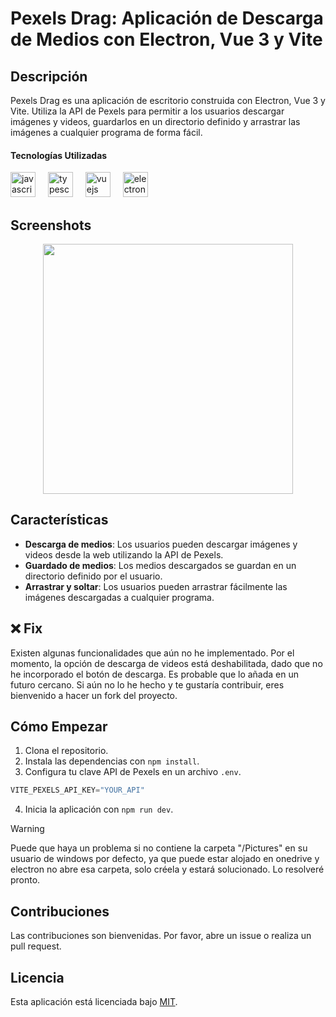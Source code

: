 # Pexels Drag: Aplicación de Descarga de Medios con Electron, Vue 3 y Vite

## Descripción

Pexels Drag es una aplicación de escritorio construida con Electron, Vue 3 y Vite. Utiliza la API de Pexels para permitir a los usuarios descargar imágenes y videos, guardarlos en un directorio definido y arrastrar las imágenes a cualquier programa de forma fácil.

#### Tecnologías Utilizadas
<div align="left">
  <img src="https://cdn.jsdelivr.net/gh/devicons/devicon/icons/javascript/javascript-original.svg" height="40" alt="javascript logo"  />
  <img width="12" />
  <img src="https://cdn.jsdelivr.net/gh/devicons/devicon/icons/typescript/typescript-original.svg" height="40" alt="typescript logo"  />
  <img width="12" />
  <img src="https://cdn.jsdelivr.net/gh/devicons/devicon/icons/vuejs/vuejs-original.svg" height="40" alt="vuejs logo"  />
  <img width="12" />
  <img src="https://cdn.jsdelivr.net/gh/devicons/devicon/icons/electron/electron-original.svg" height="40" alt="electron logo"  />
</div>

## Screenshots

<div align="center">
  <img height="400" src="https://res.cloudinary.com/dktwu41vm/image/upload/f_auto,q_auto/svgpciuomc2nfkjqqupc"  />
</div>

## Características

- **Descarga de medios**: Los usuarios pueden descargar imágenes y videos desde la web utilizando la API de Pexels.
- **Guardado de medios**: Los medios descargados se guardan en un directorio definido por el usuario.
- **Arrastrar y soltar**: Los usuarios pueden arrastrar fácilmente las imágenes descargadas a cualquier programa.

## :x: Fix 
Existen algunas funcionalidades que aún no he implementado. Por el momento, la opción de descarga de videos está deshabilitada, dado que no he incorporado el botón de descarga. Es probable que lo añada en un futuro cercano. Si aún no lo he hecho y te gustaría contribuir, eres bienvenido a hacer un fork del proyecto.

## Cómo Empezar

1. Clona el repositorio.
2. Instala las dependencias con `npm install`.
3. Configura tu clave API de Pexels en un archivo `.env`.

```javascript
VITE_PEXELS_API_KEY="YOUR_API"
```
4. Inicia la aplicación con `npm run dev`.

> [!WARNING]
> Puede que haya un problema si no contiene la carpeta "/Pictures" en su usuario de windows por defecto, ya que puede estar alojado en onedrive y electron no abre esa carpeta, solo créela y estará solucionado. Lo resolveré pronto.

## Contribuciones

Las contribuciones son bienvenidas. Por favor, abre un issue o realiza un pull request.
## Licencia

Esta aplicación está licenciada bajo [MIT](https://choosealicense.com/licenses/mit/).